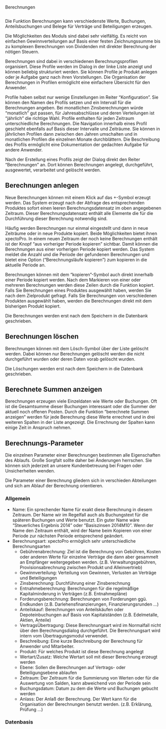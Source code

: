 <!DOCTYPE html>
<html>
<head>
<meta charset="utf-8">
<meta name="viewport" content="width=device-width, initial-scale=1.0">
<title>120_Berechnungen.md</title>
<link rel="stylesheet" href="https://stackedit.io/res-min/themes/base.css" />
<script type="text/javascript" src="https://cdn.mathjax.org/mathjax/latest/MathJax.js?config=TeX-AMS_HTML"></script>
</head>
<body><div class="container"><p>Berechnungen</p>

<p><img src="http://xpecto.github.io/docs/img/img_1469115731207.png" alt="" title=""></p>

<p>Die Funktion Berechnungen kann verschiedenste Werte, Buchungen, Anteilsbuchungen und Belege für Verträge und Beteiligungen erzeugen.</p>

<p>Die Möglichkeiten des Moduls sind dabei sehr vielfältig. Es reicht von einfachen Gewinnverteilungen auf Basis einer festen Zeichnungssumme bis zu komplexen Berechnungen von Dividenden mit direkter Berechnung der nötigen Steuern.</p>

<p>Berechnungen sind dabei in verschiedenen Berechnungsprofilen organisiert. Diese Profile werden im Dialog in der linke Liste anzeigt und können beliebig strukturiert werden. Sie können Profile je Produkt anlegen oder je Aufgabe ganz nach ihren Vorstellungen. Die Organisation der Berechnungen in Profilen ermöglicht eine einfachere Übersicht für den Anwender.</p>

<p>Profile haben selbst nur wenige Einstellungen im Reiter “Konfiguration”. Sie können den Namen des Profils setzen und ein Intervall für die Berechnungen angeben. Bei monatlichen Zinsberechnungen würde “monatlich” gut passen, für Jahresabschlüsse und deren Verteilungen ist “jährlich” die richtige Wahl. Profile enthalten für jeden Zeitraum unterschiedliche Berechnungen. Die Navigation innerhalb eines Profil geschieht ebenfalls auf Basis dieser Intervalle und Zeiträume. Sie können in jährlichen Profilen dann zwischen den Jahren umschalten und in monatlichen Profilen die einzelnen Monate durchblättern. Die Beschreibung des Profils ermöglicht eine Dokumentation der gedachten Aufgabe für andere Anwender.</p>

<p>Nach der Erstellung eines Profils zeigt der Dialog direkt den Reiter “Berechnungen” an. Dort können Berechnungen angelegt, durchgeführt, ausgewertet, verarbeitet und gelöscht werden. </p>

<h2 id="berechnungen-anlegen">Berechnungen anlegen</h2>

<p>Neue Berechnungen können mit einem Klick auf das +-Symbol erzeugt werden. Das System erzeugt nach der Abfrage des entsprechenden Produktes sofort einen leeren Berechnungsdatensatz im oben angegebenen Zeitraum. Dieser Berechnungsdatensatz enthält alle Elemente die für die Durchführung dieser Berechnung notwendig sind.</p>

<p>Häufig werden Berechnungen nur einmal eingestellt und dann in neue Zeiträume oder in neue Produkte kopiert. Beide Möglichkeiten bietet ihnen xpectoPro. In einem neuen Zeitraum der noch keine Berechnungen enthält ist der Knopf “aus vorheriger Periode kopieren” sichtbar. Damit können die Berechnungen aus einer vorherigen Periode kopiert werden. Das System meldet die Anzahl und die Periode der gefundenen Berechnungen und bietet eine Option (“Berechnungsläufe kopieren”) zum kopieren in die aktuelle Periode an.</p>

<p>Berechnungen können mit dem “kopieren”-Symbol auch direkt innerhalb einer Periode kopiert werden. Nach dem Markieren von einer oder mehreren Berechnungen werden diese Zeilen durch die Funktion kopiert. Falls Sie Berechnungen eines Produktes ausgewählt haben, werden Sie nach dem Zielprodukt gefragt. Falls Sie Berechnungen von verschiedenen Produkten ausgewählt haben, werden die Berechnungen direkt mit dem bisherigen Produkt kopiert.</p>

<p>Die Berechnungen werden erst nach dem Speichern in die Datenbank geschrieben.</p>



<h2 id="berechnungen-löschen">Berechnungen löschen</h2>

<p>Berechnungen können mit dem Lösch-Symbol über der Liste gelöscht werden. Dabei können nur Berechnungen gelöscht werden die nicht durchgeführt wurden oder deren Daten vorab gelöscht wurden.</p>

<p>Die Löschungen werden erst nach dem Speichern in die Datenbank geschrieben.</p>



<h2 id="berechnete-summen-anzeigen">Berechnete Summen anzeigen</h2>

<p>Berechnungen erzeugen viele Einzeldaten wie Werte oder Buchungen. Oft ist die Gesamtsumme dieser Buchungen interessant oder die Summer der aktuell noch offenen Posten. Durch die Funktion “berechnete Summen anzeigen” werden für jede Berechnung diese Werte errechnet und in drei weiteren Spalten in der Liste angezeigt. Die Errechnung der Spalten kann einige Zeit in Anspruch nehmen.</p>



<h2 id="berechnungs-parameter">Berechnungs-Parameter</h2>

<p>Die einzelnen Parameter einer Berechnungen bestimmen alle Eigenschaften des Ablaufs. Große Sorgfalt sollte daher bei Änderungen herrschen. Sie können sich jederzeit an unsere Kundenbetreuung bei Fragen oder Unsicherheiten wenden.</p>

<p>Die Parameter einer Berechnung gliedern sich in verschieden Abteilungen und sich am Ablauf der Berechnung orientieren.</p>



<h3 id="allgemein">Allgemein</h3>

<ul>
<li>Name: Ein sprechender Name für exakt diese Berechnung in diesem Zeitraum. Der Name wir im Regelfall auch als Buchungstext für die späteren Buchungen und Werte benutzt. Ein guter Name wäre “Steuerliches Ergebnis 2014” oder “Basiszinsen 2014M10”. Wenn der Name den Zeitraum enthält, wird der Name beim Kopieren von einer Periode zur nächsten Periode entsprechend geändert.</li>
<li>Berechnungsart: xpectoPro ermöglich sehr unterschiedliche Berechnungsarten <br>
<ul><li>Gebührenabrechnung: Ziel ist die Berechnung von Gebühren, Kosten oder anderen Werte für einzelne Verträge die dann aber gesammelt an Empfänger weitergegeben werden. (z.B. Verwaltungsgebühren, Provisionsabrechnung zwischen Produkt und Alleinvertrieb)</li>
<li>Gewinnverteilung: Verteilung von Gewinnen, Verlusten an Verträge und Beteiligungen</li>
<li>Zinsberechnung: Durchführung einer Zinsberechnung </li>
<li>Entnahmeberechnung: Berechnungen für die regelmäßige Kapitalminderung in Verträgen (z.B. Entnahmepläne)</li>
<li>Forderungsberechnung: Berechnungen von Forderungen ggü. Endkunden (z.B. Darlehensfinanzierungen, Finanzierungsrunden …)</li>
<li>Anteilskauf: Berechnungen von Anteilskäufen oder Depoteinbuchungen auf Basis von Kapitalständen (z.B. Edelmetalle, Aktien, Anteile)</li>
<li>VertragsÜbertragung: Diese Berechnungsart wird im Normalfall nicht über den Berechnungsdialog durchgeführt. Die Berechnungsart wird intern vom Übertragungsmodul verwendet.</li>
<li>Beschreibung: Eine kurze Beschreibung der Berechnung für Anwender und Mitarbeiter.</li>
<li>Produkt: Für welches Produkt ist diese Berechnung angelegt</li>
<li>Wertart/Zusatz: Welche Wertart soll mit dieser Berechnung erzeugt werden</li>
<li>Ebene: Sollen die Berechnungen auf Vertrags- oder Beteiligungsebene ablaufen</li>
<li>Zeitraum: Der Zeitraum für die Summierung von Werten oder für die Auswertung von Salden, kann abweichend von der Periode sein</li>
<li>Buchungsdatum: Datum zu dem die Werte und Buchungen gebucht werden</li>
<li>Anlass: Der Anlaß der Berechnung. Der Wert kann für die Organisation der Berechnungen benutzt werden. (z.B. Erklärung, Prüfung …)</li></ul></li>
</ul>



<h3 id="datenbasis">Datenbasis</h3></div></body>
</html>